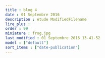 ```yaml
---
title : blog 4
date : 01 Septembre 2016
description : etude ModifiedFilename
lire_plus : 
order : 99
miniature : frog.jpg
last_modified : 01 Septembre 2016 13-41-52
model : ["default"]
sort_items : ["date-publication"]
---
```

